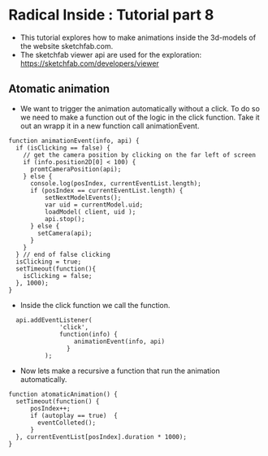# Radical Inside : Tutorial part 8

- This tutorial explores how to make animations inside the 3d-models of the website sketchfab.com.
- The sketchfab viewer api are used for the exploration: https://sketchfab.com/developers/viewer

## Atomatic animation 
-  We want to trigger the animation automatically without a click. To do so we need to make a function out of the logic in the click function. Take it out an wrapp it in a new function call animationEvent.
```
function animationEvent(info, api) {
  if (isClicking == false) {
    // get the camera position by clicking on the far left of screen
    if (info.position2D[0] < 100) {
      promtCameraPosition(api);
    } else {
      console.log(posIndex, currentEventList.length);
      if (posIndex == currentEventList.length) {
          setNextModelEvents();
          var uid = currentModel.uid;
          loadModel( client, uid );
          api.stop();
      } else {
        setCamera(api);
      }
    }
  } // end of false clicking
  isClicking = true;
  setTimeout(function(){
    isClicking = false;
  }, 1000);
}
```
- Inside the click function we call the function. 
```
  api.addEventListener(
              'click',
              function(info) {
                  animationEvent(info, api)
                }
          );
```
- Now lets make a recursive a function that run the animation automatically. 
```
function atomaticAnimation() {
  setTimeout(function() {
      posIndex++;
      if (autoplay == true)  {
        eventColleted();
      }
  }, currentEventList[posIndex].duration * 1000);
}
```

